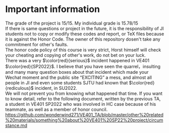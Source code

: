 # Important information
The grade of the project is 15/15. My individual grade is 15.78/15\
If there is same questions or project in the future, it is the responsibility of JI students not to copy or modify these codes and report, or TeX files because it is against the Honor Code. The owner of this repository dosen't take any commitment for other's faults.\
The honor code policy of this course is very strict, Horst himself will check your cheating and copying of other's work, do not bet on your luck.\
There was a very $\color{red}{serious}$ incident happened in VE401  $\color{red}{SP2022}$.
I believe that you have seen the quarrel，insulting and many many question boxes about that incident which made your Wechat moment and the public site “EXCITING” a mess, and almost all people in JI and even some students SJTU had known that  $\color{red}{rediculous}$ incident, in SU2022.\
We will not prevent you from knowing what happened that time. If you want to know detail, refer to the following document, written by the previous TA, a student in VE401 SP2022 who was involved in HC case because of his teammate, as well as a member of honor council.
https://github.com/wonderwind271/VE401_TA/blob/master/other%20related%20materials/something%20about%20VE401%20SP22%20project/circumstance.md

